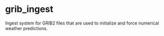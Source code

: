 grib_ingest
===========

Ingest system for GRIB2 files that are used to initialize and force numerical weather predictions.
